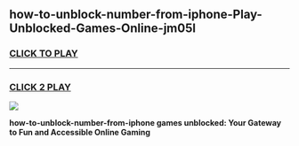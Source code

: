 
## how-to-unblock-number-from-iphone-Play-Unblocked-Games-Online-jm05l
<h3>
<a href="https://premium76.site?title=how-to-unblock-number-from-iphone&ref=25A">CLICK TO PLAY</a></h3>
<hr>

<h3>
<a href="https://premium76.site?title=how-to-unblock-number-from-iphone&ref=25A">CLICK 2 PLAY</a>
  
</h3>

<a href="https://premium76.site?title=how-to-unblock-number-from-iphone&ref=25A"><img src="https://clearcache.store/games.png"></a>


**how-to-unblock-number-from-iphone games unblocked: Your Gateway to Fun and Accessible Online Gaming**
